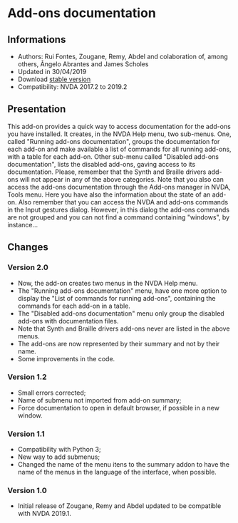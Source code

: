 ﻿
# Add-ons documentation #

## Informations ##
* Authors: Rui Fontes, Zougane, Remy, Abdel and colaboration of, among others, Ângelo Abrantes and James Scholes
* Updated in 30/04/2019
* Download [stable version][1]
* Compatibility: NVDA 2017.2 to 2019.2

## Presentation ##
This add-on provides a quick way to access documentation for the add-ons you have installed.
It creates, in the NVDA Help menu, two  sub-menus.
One, called "Running add-ons documentation", groups the documentation for each add-on and make available  a list of commands for all running add-ons, with a table for each add-on.
Other sub-menu called "Disabled add-ons documentation",  lists the disabled add-ons, gaving access to its documentation.
Please, remember that the Synth and Braille drivers add-ons will not appear in any of the above categories.
Note that you also can access the add-ons documentation through the Add-ons manager in NVDA, Tools menu. Here you have also the information about the state of an add-on.
Also remember that you can access the NVDA and add-ons commands in the Input gestures dialog. However, in this dialog the add-ons commands are not grouped and you can not find a command containing "windows", by instance...

## Changes ##

### Version 2.0 ###
* Now, the add-on creates two menus in the NVDA Help menu.
* The "Running add-ons documentation" menu, have one more option to display the "List of commands for running add-ons", containing the commands for each add-on in a table.
* The "Disabled add-ons documentation" menu only group the disabled add-ons with documentation files.
* Note that Synth and Braille drivers add-ons never are listed in the above menus.
* The add-ons are now represented by their summary and not by their name.
* Some improvements in the code.

### Version 1.2 ###
* Small errors corrected;
* Name of submenu not imported from add-on summary;
* Force documentation to open in default browser, if possible in a new window.

### Version 1.1 ###
* Compatibility with Python 3;
* New way to add submenus;
* Changed the name of the menu itens to the summary addon to have the name of the menus in the language of the interface, when possible.

### Version 1.0 ###
* Initial release of Zougane, Remy and Abdel updated to be compatible with NVDA 2019.1.

[1]: https://addons.nvda-project.org/files/get.php?file=addonshelp

